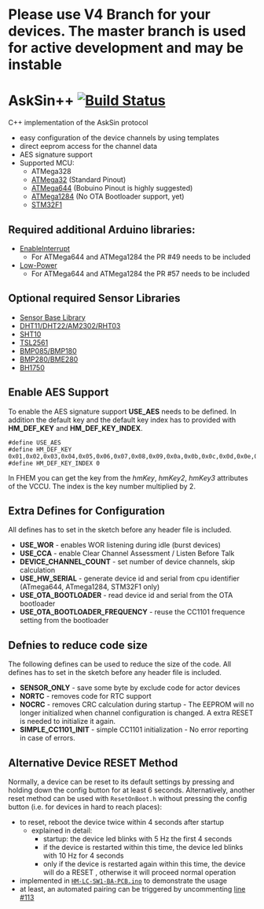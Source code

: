 
# Please use V4 Branch for your devices. The master branch is used for active development and may be instable

# AskSin++  [![Build Status](https://travis-ci.com/pa-pa/AskSinPP.svg?branch=master)](https://travis-ci.org/pa-pa/AskSinPP)

C++ implementation of the AskSin protocol

- easy configuration of the device channels by using templates
- direct eeprom access for the channel data
- AES signature support
- Supported MCU:
  - ATMega328
  - [ATMega32](https://github.com/MCUdude/MightyCore) (Standard Pinout)
  - [ATMega644](https://github.com/MCUdude/MightyCore) (Bobuino Pinout is highly suggested)
  - [ATMega1284](https://github.com/MCUdude/MightyCore) (No OTA Bootloader support, yet)
  - [STM32F1](http://dan.drown.org/stm32duino/package_STM32duino_index.json)

## Required additional Arduino libraries:
- [EnableInterrupt](https://github.com/GreyGnome/EnableInterrupt)
  - For ATMega644 and ATMega1284 the PR #49 needs to be included
- [Low-Power](https://github.com/rocketscream/Low-Power.git)
  - For ATMega644 and ATMega1284 the PR #57 needs to be included

## Optional required Sensor Libraries
- [Sensor Base Library](https://github.com/adafruit/Adafruit_Sensor)
- [DHT11/DHT22/AM2302/RHT03](https://github.com/adafruit/DHT-sensor-library)
- [SHT10](https://github.com/spease/Sensirion.git)
- [TSL2561](https://github.com/adafruit/TSL2561-Arduino-Library)
- [BMP085/BMP180](https://github.com/adafruit/Adafruit-BMP085-Library)
- [BMP280/BME280](https://github.com/finitespace/BME280)
- [BH1750](https://github.com/claws/BH1750)


## Enable AES Support

To enable the AES signature support **USE_AES** needs to be
defined. In addition the default key and the default key index 
has to provided with **HM_DEF_KEY** and **HM_DEF_KEY_INDEX**. 

    #define USE_AES
    #define HM_DEF_KEY 0x01,0x02,0x03,0x04,0x05,0x06,0x07,0x08,0x09,0x0a,0x0b,0x0c,0x0d,0x0e,0x0f,0x10
    #define HM_DEF_KEY_INDEX 0
    
In FHEM you can get the key from the *hmKey*, 
*hmKey2*, *hmKey3* attributes of the VCCU. The index is the key
number multiplied by 2.

## Extra Defines for Configuration

All defines has to set in the sketch before any header file is included.

- **USE_WOR** - enables WOR listening during idle (burst devices)
- **USE_CCA** - enable Clear Channel Assessment / Listen Before Talk
- **DEVICE_CHANNEL_COUNT** - set number of device channels, skip calculation
- **USE_HW_SERIAL** - generate device id and serial from cpu identifier (ATmega644, ATmega1284, STM32F1 only)
- **USE_OTA_BOOTLOADER** - read device id and serial from the OTA bootloader
- **USE_OTA_BOOTLOADER_FREQUENCY** - reuse the CC1101 frequence setting from the bootloader


## Defnies to reduce code size

The following defines can be used to reduce the size of the code.
All defines has to set in the sketch before any header file is included.

- **SENSOR_ONLY** - save some byte by exclude code for actor devices
- **NORTC** - removes code for RTC support
- **NOCRC** - removes CRC calculation during startup - The EEPROM will no longer initialized when channel configuration is changed. A extra RESET is needed to initialize it again.
- **SIMPLE_CC1101_INIT** - simple CC1101 initialization - No error reporting in case of errors.

## Alternative Device RESET Method

Normally, a device can be reset to its default settings by pressing and holding down the config button for at least 6 seconds.
Alternatively, another reset method can be used with `ResetOnBoot.h` without pressing the config button (i.e. for devices in hard to reach places):
- to reset, reboot the device twice within 4 seconds after startup
  - explained in detail:
    - startup: the device led blinks with 5 Hz the first 4 seconds
    - if the device is restarted within this time, the device led blinks with 10 Hz for 4 seconds
    - only if the device is restarted again within this time, the device will do a RESET , otherwise it will proceed normal operation
- implemented in [`HM-LC-SW1-BA-PCB.ino`](https://github.com/pa-pa/AskSinPP/blob/master/examples/HM-LC-SW1-BA-PCB/HM-LC-SW1-BA-PCB.ino) to demonstrate the usage
- at least, an automated pairing can be triggered by uncommenting [line #113](https://github.com/pa-pa/AskSinPP/blob/8e235f54c6a31c9485be6e60632d58274ff199ba/examples/HM-LC-SW1-BA-PCB/HM-LC-SW1-BA-PCB.ino#L113)
